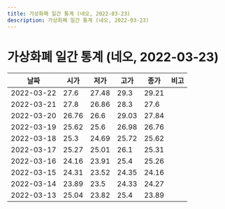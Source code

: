 ```yaml
---
title: 가상화폐 일간 통계 (네오, 2022-03-23)
description: 가상화폐 일간 통계 (네오, 2022-03-23)
---
```



가상화폐 일간 통계 (네오, 2022-03-23)
===

|날짜|시가|저가|고가|종가|비고|
|--|--|--|--|--|--|
|2022-03-22|27.6|27.48|29.3|29.21|    |
|2022-03-21|27.8|26.86|28.3|27.6|    |
|2022-03-20|26.76|26.6|29.03|27.84|    |
|2022-03-19|25.62|25.6|26.98|26.76|    |
|2022-03-18|25.3|24.69|25.72|25.62|    |
|2022-03-17|25.27|25.01|26.1|25.31|    |
|2022-03-16|24.16|23.91|25.4|25.26|    |
|2022-03-15|24.31|23.52|24.35|24.16|    |
|2022-03-14|23.89|23.5|24.33|24.27|    |
|2022-03-13|25.04|23.82|25.4|23.89|    |
